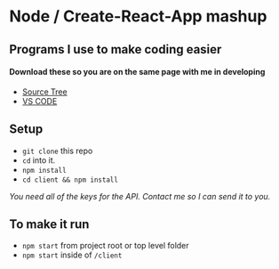 # Node / Create-React-App mashup

## Programs I use to make coding easier
#### Download these so you are on the same page with me in developing

* [Source Tree](https://www.sourcetreeapp.com/)
* [VS CODE](https://code.visualstudio.com/download)


## Setup

* `git clone` this repo
* `cd` into it.
* `npm install`
* `cd client && npm install`

*You need all of the keys for the API. Contact me so I can send it to you.*

## To make it run

* `npm start` from project root or top level folder
* `npm start` inside of `/client`
